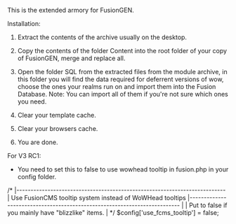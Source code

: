 This is the extended armory for FusionGEN.

Installation:
 1. Extract the contents of the archive usually on the desktop.

 2. Copy the contents of the folder Content into the root folder of your copy of FusionGEN, merge and replace all.
 
 3. Open the folder SQL from the extracted files from the module archive,
    in this folder you will find the data required for deferrent versions of wow, 
    choose the ones your realms run on and import them into the Fusion Database.
    Note: You can import all of them if you're not sure which ones you need.

 4. Clear your template cache.
 
 5. Clear your browsers cache.

 6. You are done.
 
 For V3 RC1:
 - You need to set this to false to use wowhead tooltip in fusion.php in your config folder.
 
 /*
|--------------------------------------------------------------------------
| Use FusionCMS tooltip system instead of WoWHead tooltips
|--------------------------------------------------------------------------
|
| Put to false if you mainly have "blizzlike" items.
|
*/
$config['use_fcms_tooltip'] = false;
